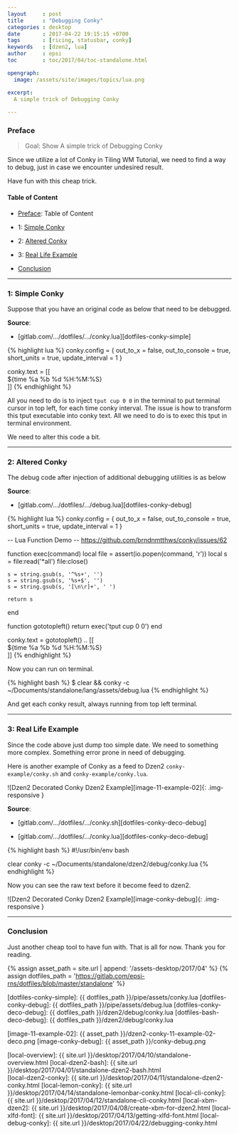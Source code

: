 ```yaml
---
layout     : post
title      : "Debugging Conky"
categories : desktop
date       : 2017-04-22 19:15:15 +0700
tags       : [ricing, statusbar, conky]
keywords   : [dzen2, lua]
author     : epsi
toc        : toc/2017/04/toc-standalone.html

opengraph:
  image: /assets/site/images/topics/lua.png

excerpt:
  A simple trick of Debugging Conky
  
---
```


<a name="preface"></a>

### Preface

> Goal: Show A simple trick of Debugging Conky

Since we utilize a lot of Conky in Tiling WM Tutorial,
we need to find a way to debug,
just in case we encounter undesired result.

Have fun with this cheap trick.

#### Table of Content

* [Preface](#preface): Table of Content

* 1: [Simple Conky](#simple)

* 2: [Altered Conky](#altered)

* 3: [Real Life Example](#real-life)

* [Conclusion](#conclusion)

-- -- --

<a name="simple"></a>

### 1: Simple Conky

Suppose that you have an original code as below that need to be debugged.

**Source**:

*	[gitlab.com/.../dotfiles/.../conky.lua][dotfiles-conky-simple]

{% highlight lua %}
conky.config = {
    out_to_x = false,
    out_to_console = true,
    short_units = true,
    update_interval = 1
}

conky.text = [[\
${time %a %b %d %H:%M:%S}\
]]
{% endhighlight %}

All you need to do is to inject <code>tput cup 0 0</code> in the terminal
to put terminal cursor in top left, for each time conky interval.
The issue is how to transform this tput executable into conky text.
All we need to do is to exec this tput in terminal environment. 

We need to alter this code a bit.

-- -- --

<a name="altered"></a>

### 2: Altered Conky

The debug code after injection of 
additional debugging utilities is as below

**Source**:

*	[gitlab.com/.../dotfiles/.../debug.lua][dotfiles-conky-debug]

{% highlight lua %}
conky.config = {
    out_to_x = false,
    out_to_console = true,
    short_units = true,
    update_interval = 1
}

-- Lua Function Demo 
-- https://github.com/brndnmtthws/conky/issues/62

function exec(command)
    local file = assert(io.popen(command, 'r'))
    local s = file:read('*all')
    file:close()

    s = string.gsub(s, '^%s+', '') 
    s = string.gsub(s, '%s+$', '') 
    s = string.gsub(s, '[\n\r]+', ' ')

    return s
end


function gototopleft()
  return exec('tput cup 0 0') 
end

conky.text = gototopleft() .. [[\
${time %a %b %d %H:%M:%S}\
]]
{% endhighlight %}

Now you can run on terminal.

{% highlight bash %}
$ clear && conky -c ~/Documents/standalone/lang/assets/debug.lua
{% endhighlight %}

And get each conky result, always running from top left terminal.

-- -- --

<a name="real-life"></a>

### 3: Real Life Example

Since the code above just dump too simple date.
We need to something more complex.
Something error prone in need of debugging.

Here is another example of Conky as a feed to Dzen2
<code class="code-file">conky-example/conky.sh</code> and
<code class="code-file">conky-example/conky.lua</code>.

![Dzen2 Decorated Conky Dzen2 Example][image-11-example-02]{: .img-responsive }

**Source**:<br/>

*	[gitlab.com/.../dotfiles/.../conky.sh][dotfiles-conky-deco-debug]

*	[gitlab.com/.../dotfiles/.../conky.lua][dotfiles-conky-deco-debug]


{% highlight bash %}
#!/usr/bin/env bash

clear
conky -c ~/Documents/standalone/dzen2/debug/conky.lua
{% endhighlight %}

Now you can see the raw text before it become feed to dzen2.

![Dzen2 Decorated Conky Dzen2 Example][image-conky-debug]{: .img-responsive }

-- -- --

<a name="conclusion"></a>

### Conclusion

Just another cheap tool to have fun with.
That is all for now.
Thank you for reading.


[//]: <> ( -- -- -- links below -- -- -- )

{% assign asset_path = site.url | append: '/assets-desktop/2017/04' %}
{% assign dotfiles_path = 'https://gitlab.com/epsi-rns/dotfiles/blob/master/standalone' %}

[dotfiles-conky-simple]:     {{ dotfiles_path }}/pipe/assets/conky.lua
[dotfiles-conky-debug]:      {{ dotfiles_path }}/pipe/assets/debug.lua
[dotfiles-conky-deco-debug]: {{ dotfiles_path }}/dzen2/debug/conky.lua
[dotfiles-bash-deco-debug]:  {{ dotfiles_path }}/dzen2/debug/conky.lua

[image-11-example-02]: {{ asset_path }}/dzen2-conky-11-example-02-deco.png
[image-conky-debug]:   {{ asset_path }}/conky-debug.png

[local-overview]:    {{ site.url }}/desktop/2017/04/10/standalone-overview.html
[local-dzen2-bash]:  {{ site.url }}/desktop/2017/04/01/standalone-dzen2-bash.html  
[local-dzen2-conky]: {{ site.url }}/desktop/2017/04/11/standalone-dzen2-conky.html
[local-lemon-conky]: {{ site.url }}/desktop/2017/04/14/standalone-lemonbar-conky.html
[local-cli-conky]:   {{ site.url }}/desktop/2017/04/12/standalone-cli-conky.html
[local-xbm-dzen2]:   {{ site.url }}/desktop/2017/04/08/create-xbm-for-dzen2.html
[local-xlfd-font]:   {{ site.url }}/desktop/2017/04/13/getting-xlfd-font.html
[local-debug-conky]: {{ site.url }}/desktop/2017/04/22/debugging-conky.html
